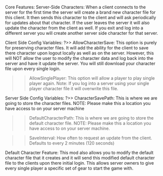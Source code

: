 Core Features:
Server-Side Characters: When a client connects to the server for the first time the server will create a brand new character file for this client.  It then sends this character to the client and will ask periodically for updates about that character.  If the user leaves the server it will also update the character from the client as well.  If you exit and log into a different server you will create another server side character for that server.

Client Side Config Variables:
?>> AllowCharacterSave: This option is purely for preserving character files.  It will add the ability for the client to save there character upon logout locally as well as on the server.  However, this will NOT allow the user to modify the character data and log back into the server and have it update the server.  You will still download your character file upon every single login.

>> AllowSinglePlayer:  This option will allow a player to play single player again.  Note: If you log into a server using your single player character file it will overwrite this file.

Server Side Config Variables:
?>> CharacterSavePath:  This is where  we are going to store the character files. NOTE: Please make this a location you have access to on your server machine

>> DefaultCharacterPath: This is where we are going to store the default character file.  NOTE: Please make this a location you have access to on your server machine.

>> SaveInterval: How often to request an update from the client. Defaults to every 2 minutes (120 seconds)

Default Character Feature:
This mod also allows you to modify the default character file that it creates and it will send this modified default character file to the clients upon there initial login.  This allows server owners to give every single player a specific set of gear to start the game with.